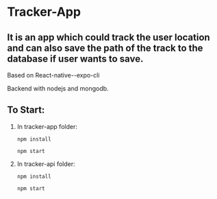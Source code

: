 # Tracker-App
## It is an app which could track the user location and can also save the path of the track to the database if user wants to save.

Based on React-native--expo-cli

Backend with nodejs and mongodb.


## To Start: 

1. In tracker-app folder:

   `npm install`
   
   `npm start`
   
2. In tracker-api folder: 
    
    `npm install`
    
    `npm start`
